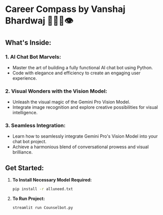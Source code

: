 # Career Compass by Vanshaj Bhardwaj 🚀🎨🤖👁️

## What's Inside:

### 1. AI Chat Bot Marvels:
- Master the art of building a fully functional AI chat bot using Python.
- Code with elegance and efficiency to create an engaging user experience.

### 2. Visual Wonders with the Vision Model:
- Unleash the visual magic of the Gemini Pro Vision Model.
- Integrate image recognition and explore creative possibilities for visual intelligence.

### 3. Seamless Integration:
- Learn how to seamlessly integrate Gemini Pro's Vision Model into your chat bot project.
- Achieve a harmonious blend of conversational prowess and visual brilliance.

## Get Started:

1. **To Install Necessary Model Required:**
    ```bash
    pip install -r alluneed.txt
    ```
1. **To Run Project:**
    ```bash
    streamlit run Counselbot.py
    ```
